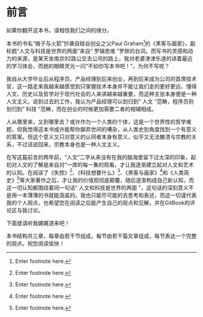 # 前言

如果你翻开这本书，请相信我们之间的缘分。

本书的书名“猴子与火箭”抄袭自硅谷创业之父Paul Graham[^5]的《黑客与画家》，副标题“人文与科技是世界的两面”来自“ 罗辑思维 ”罗胖的台词。而写书的灵感和动力的来源，是某天坐南京92路公交去公司的路上，我对老婆津津乐道的讲着最近的学习体会，而她的眼睛灵光一闪“不如你写本书吧！”，为何不写呢？

我自从大学毕业后从程序员、产品经理到后来创业，再到后来成为公司的首席技术官，这一路走来我越来越感觉到只掌握技术本身并不能让我们走的更好更远，懂得人文、历史以及哲学对于现代社会的人来讲越来越重要，而这种主张本身便是一种人文主义。说到过去的工作，我认为产品经理可以划归到“ 人文 ”范畴，程序员则划归到“ 科技 ”范畴，而在创业的时候更加需要二者的相辅相成。

人从哪里来，又到哪里去？或许作为一个人类的个体，这是一个世界性的哲学难题，但我觉得这本书或许能帮你摒弃世间的嘈杂，从人类史到角度找到一个有意义的答案。但这个意义又只对意义的认同者本身有意义，似乎又无法撇清与宗教的关系，不过话说回来，宗教本身也是一种人文主义。

在写这篇前言的两年前，“人文”二字从来没有在我的脑海里留下过太深的印象，起初对人文的了解是来自对“一席的每一集的观看，才让我逐渐建立起对人文和艺术的认知。在阅读了《失控》[^1]、《科技想要什么》[^2]、《黑客与画家》[^3]和《人类简史》[^4]等大家著作之后，才让我的价值观彻底颠覆，随后逐渐构成自己新认知，而这一切认知都围绕着同一句话“ 人文和科技是世界的两面 ”，这句话的深刻意义不是用一本薄薄的书就能涵盖的。我也只能尽可能的去思考和表述，而这一切谨代表我的个人观点，也希望您在阅读之后能产生自己的观点和见解，并在GitBook的评论区与我讨论。

下面就请听我娓娓道来吧！

本书结构共三章，每章由若干节组成，每节由若干篇文章组成，每节表达一个完整的观点。祝您阅读愉快！

[^1]: Enter footnote here.

[^2]: Enter footnote here.

[^3]: Enter footnote here.

[^4]: Enter footnote here.

[^5]: Enter footnote here.

